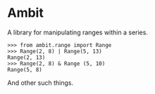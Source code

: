 Ambit
=====

A library for manipulating ranges within a series.

    >>> from ambit.range import Range
    >>> Range(2, 8) | Range(5, 13)
    Range(2, 13)
    >>> Range(2, 8) & Range (5, 10)
    Range(5, 8)

And other such things.